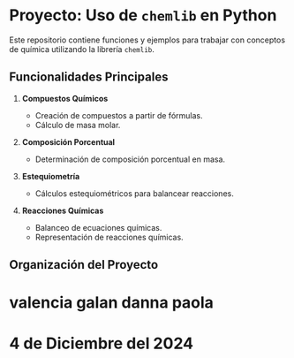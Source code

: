 # Proyecto: Uso de `chemlib` en Python

Este repositorio contiene funciones y ejemplos para trabajar con conceptos de química utilizando la librería `chemlib`.

## Funcionalidades Principales

1. **Compuestos Químicos**
   - Creación de compuestos a partir de fórmulas.
   - Cálculo de masa molar.
  
2. **Composición Porcentual**
   - Determinación de composición porcentual en masa.

3. **Estequiometría**
   - Cálculos estequiométricos para balancear reacciones.
  
4. **Reacciones Químicas**
   - Balanceo de ecuaciones químicas.
   - Representación de reacciones químicas.


## Organización del Proyecto
# valencia galan danna paola
# 4 de Diciembre del 2024
